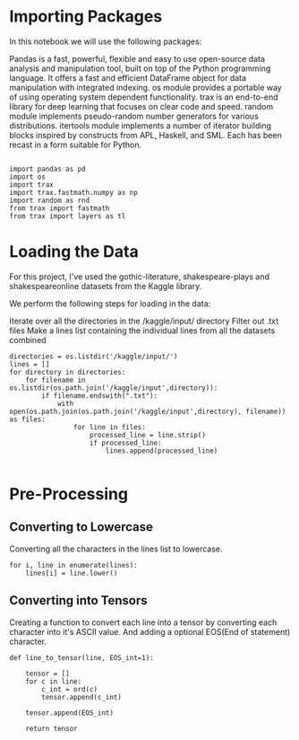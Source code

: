
# Importing Packages

In this notebook we will use the following packages:

Pandas is a fast, powerful, flexible and easy to use open-source data analysis and manipulation tool, built on top of the Python programming language. It offers a fast and efficient DataFrame object for data manipulation with integrated indexing.
os module provides a portable way of using operating system dependent functionality.
trax is an end-to-end library for deep learning that focuses on clear code and speed.
random module implements pseudo-random number generators for various distributions.
itertools module implements a number of iterator building blocks inspired by constructs from APL, Haskell, and SML. Each has been recast in a form suitable for Python.

```

import pandas as pd 
import os
import trax
import trax.fastmath.numpy as np
import random as rnd
from trax import fastmath
from trax import layers as tl
```


# Loading the Data

For this project, I've used the gothic-literature, shakespeare-plays and shakespeareonline datasets from the Kaggle library.

We perform the following steps for loading in the data:

Iterate over all the directories in the /kaggle/input/ directory
Filter out .txt files
Make a lines list containing the individual lines from all the datasets combined

```
directories = os.listdir('/kaggle/input/')
lines = []
for directory in directories:
    for filename in os.listdir(os.path.join('/kaggle/input',directory)):
        if filename.endswith(".txt"):
            with open(os.path.join(os.path.join('/kaggle/input',directory), filename)) as files:
                for line in files: 
                    processed_line = line.strip()
                    if processed_line:
                        lines.append(processed_line)
                       
```

# Pre-Processing

## Converting to Lowercase

Converting all the characters in the lines list to lowercase.

```
for i, line in enumerate(lines):
    lines[i] = line.lower()
```

## Converting into Tensors

Creating a function to convert each line into a tensor by converting each character into it's ASCII value. And adding a optional EOS(End of statement) character.

```
def line_to_tensor(line, EOS_int=1):
    
    tensor = []
    for c in line:
        c_int = ord(c)
        tensor.append(c_int)
    
    tensor.append(EOS_int)

    return tensor
```
